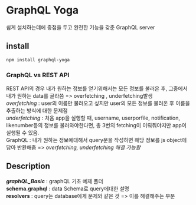 # GraphQL Yoga
쉽게 설치하는데에 중점을 두고 완전한 기능을 갖춘 GraphQL server  

## install
``` bash
npm install graphql-yoga
```

### GraphQL vs REST API
REST API의 경우 내가 원하는 정보를 얻기위해서는 모든 정보를 불러온 후, 그중에서 내가 원하는 data를 골라씀 => overfetching , underfetching발생  
 *overfetching* : user의 이름만 불러오고 싶지만 user의 모든 정보를 불러온 후 이름을 추출하는 방식에 대한 문제점  
 *underfetching* : 처음 app을 실행할 때, username, userporfile, notification, likenumber등의 정보를 불러와야한다면, 총 3번의 fetching이 이뤄줘야지만 app이 실행될 수 있음.  
 GraphQL : 내가 원하는 정보에대해서 query문을 작성하면 해당 정보를 js object에 담아 반환해줌 => *overfetching, underfetching 해결 가능함*  

 ## Description
 ***graphQL_Basic*** : graphQL 기초 예제 폴더  
 **schema.graphql** : data Schema로 query에대한 설명  
 **resolvers** : query는 database에게 문제와 같은 것 => 이를 해결해주는 부분  
